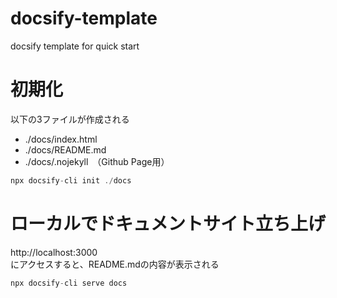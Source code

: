 # docsify-template
docsify template for quick start

# 初期化
以下の3ファイルが作成される  
- ./docs/index.html
- ./docs/README.md
- ./docs/.nojekyll　（Github Page用）
```javascript
npx docsify-cli init ./docs
```

# ローカルでドキュメントサイト立ち上げ
http://localhost:3000  
にアクセスすると、README.mdの内容が表示される
```javascript
npx docsify-cli serve docs
```
